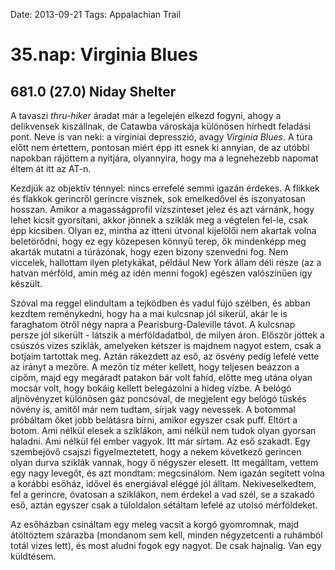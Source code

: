 Date: 2013-09-21
Tags: Appalachian Trail

# 35.nap: Virginia Blues

## 681.0 (27.0) Niday Shelter

A tavaszi *thru-hiker* áradat már a legelején elkezd fogyni, ahogy a delikvensek kiszállnak, de Catawba városkája különösen hírhedt feladási pont. Neve is van neki: a virginiai depresszió, avagy *Virginia Blues*. A túra előtt nem értettem, pontosan miért épp itt esnek ki annyian, de az utóbbi napokban rájöttem a nyitjára, olyannyira, hogy ma a legnehezebb napomat éltem át itt az AT-n.

Kezdjük az objektív ténnyel: nincs errefelé semmi igazán érdekes. A flikkek és flakkok gerincről gerincre visznek, sok emelkedővel és iszonyatosan hosszan. Amikor a magasságprofil vízszinteset jelez és azt várnánk, hogy lehet kicsit gyorsítani, akkor jönnek a sziklák meg a végtelen fel-le, csak épp kicsiben. Olyan ez, mintha az itteni útvonal kijelölői nem akartak volna beletörődni, hogy ez egy közepesen könnyű terep, ők mindenképp meg akarták mutatni a túrázónak, hogy ezen bizony szenvedni fog. Nem viccelek, hallottam ilyen pletykákat, például New York állam déli része (az a hatvan mérföld, amin még az idén menni fogok) egészen valószínűen így készült.

Szóval ma reggel elindultam a tejködben és vadul fújó szélben, és abban kezdtem reménykedni, hogy ha a mai kulcsnap jól sikerül, akár le is faraghatom ötről négy napra a Pearisburg-Daleville távot. A kulcsnap persze jól sikerült - látszik a mérföldadatból, de milyen áron. Először jöttek a csúszós vizes sziklák, amelyeken kétszer is majdnem nagyot estem, csak a botjaim tartottak meg. Aztán rákezdett az eső, az ösvény pedig lefelé vette az irányt a mezőre. A mezőn tíz méter kellett, hogy teljesen beázzon a cipőm, majd egy megáradt patakon bár volt fahíd, előtte meg utána olyan mocsár volt, hogy bokáig kellett belegázolni a hideg vízbe. A belógó aljnövényzet különösen gáz poncsóval, de megjelent egy belógó tüskés növény is, amitől már nem tudtam, sírjak vagy nevessek. A botommal próbáltam őket jobb belátásra bírni, amikor egyszer csak puff. Eltört a botom. Ami nélkül elesek a sziklákon, ami nélkül nem tudok olyan gyorsan haladni. Ami nélkül fél ember vagyok. Itt már sírtam. Az eső szakadt. Egy szembejövő csajszi figyelmeztetett, hogy a nekem következő gerincen olyan durva sziklák vannak, hogy ő négyszer elesett. Itt megálltam, vettem egy nagy levegőt, és azt mondtam: megcsinálom. Nem igazán segített volna a korábbi esőház, idővel és energiával eléggé jól álltam. Nekiveselkedtem, fel a gerincre, óvatosan a sziklákon, nem érdekel a vad szél, se a szakadó eső, aztán egyszer csak a túloldalon sétáltam lefelé az utolsó mérföldeket.

Az esőházban csináltam egy meleg vacsit a korgó gyomromnak, majd átöltöztem szárazba (mondanom sem kell, minden négyzetcenti a ruhámból totál vizes lett), és most aludni fogok egy nagyot. De csak hajnalig. Van egy küldtésem.